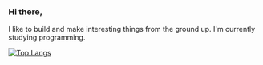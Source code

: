 ### Hi there,

I like to build and make interesting things from the ground up. I'm currently studying programming.

[![Top Langs](https://github-readme-stats.vercel.app/api/top-langs/?username=zeapoz&layout=compact&theme=dark)](https://github.com/anuraghazra/github-readme-stats)

